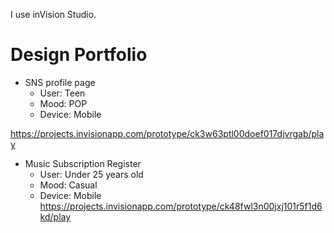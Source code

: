 

I use inVision Studio.  

# Design Portfolio
 - SNS profile page
    - User: Teen
    - Mood: POP
    - Device: Mobile  
  
  https://projects.invisionapp.com/prototype/ck3w63ptl00doef017djvrgab/play

 - Music Subscription Register
    - User: Under 25 years old
    - Mood: Casual
    - Device: Mobile
  https://projects.invisionapp.com/prototype/ck48fwl3n00jxj101r5f1d6kd/play
